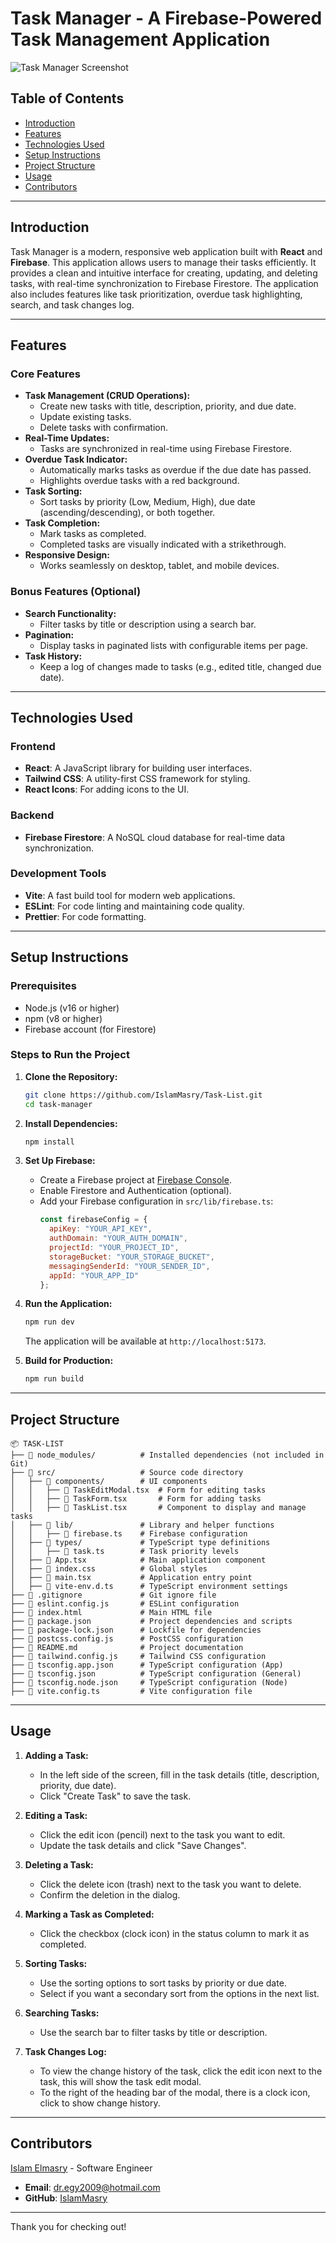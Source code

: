 # Task Manager - A Firebase-Powered Task Management Application

![Task Manager Screenshot](screenshot.png) <!-- Add a screenshot if available -->

## Table of Contents
- [Introduction](#introduction)
- [Features](#features)
- [Technologies Used](#technologies-used)
- [Setup Instructions](#setup-instructions)
- [Project Structure](#project-structure)
- [Usage](#usage)
- [Contributors](#contributing)


---

## Introduction

Task Manager is a modern, responsive web application built with **React** and **Firebase**. This application allows users to manage their tasks efficiently. It provides a clean and intuitive interface for creating, updating, and deleting tasks, with real-time synchronization to Firebase Firestore. The application also includes features like task prioritization, overdue task highlighting, search, and task changes log.

---

## Features

### Core Features
- **Task Management (CRUD Operations):**
  - Create new tasks with title, description, priority, and due date.
  - Update existing tasks.
  - Delete tasks with confirmation.
- **Real-Time Updates:**
  - Tasks are synchronized in real-time using Firebase Firestore.
- **Overdue Task Indicator:**
  - Automatically marks tasks as overdue if the due date has passed.
  - Highlights overdue tasks with a red background.
- **Task Sorting:**
  - Sort tasks by priority (Low, Medium, High), due date (ascending/descending), or both together.
- **Task Completion:**
  - Mark tasks as completed.
  - Completed tasks are visually indicated with a strikethrough.
- **Responsive Design:**
  - Works seamlessly on desktop, tablet, and mobile devices.

### Bonus Features (Optional)
- **Search Functionality:**
  - Filter tasks by title or description using a search bar.
- **Pagination:**
  - Display tasks in paginated lists with configurable items per page.
- **Task History:**
  - Keep a log of changes made to tasks (e.g., edited title, changed due date).

---

## Technologies Used

### Frontend
- **React**: A JavaScript library for building user interfaces.
- **Tailwind CSS**: A utility-first CSS framework for styling.
- **React Icons**: For adding icons to the UI.

### Backend
- **Firebase Firestore**: A NoSQL cloud database for real-time data synchronization.


### Development Tools
- **Vite**: A fast build tool for modern web applications.
- **ESLint**: For code linting and maintaining code quality.
- **Prettier**: For code formatting.

---

## Setup Instructions

### Prerequisites
- Node.js (v16 or higher)
- npm (v8 or higher)
- Firebase account (for Firestore)

### Steps to Run the Project

1. **Clone the Repository:**
   ```bash
   git clone https://github.com/IslamMasry/Task-List.git
   cd task-manager
   ```

2. **Install Dependencies:**
   ```bash
   npm install
   ```

3. **Set Up Firebase:**
   - Create a Firebase project at [Firebase Console](https://console.firebase.google.com/).
   - Enable Firestore and Authentication (optional).
   - Add your Firebase configuration in `src/lib/firebase.ts`:
     ```javascript
     const firebaseConfig = {
       apiKey: "YOUR_API_KEY",
       authDomain: "YOUR_AUTH_DOMAIN",
       projectId: "YOUR_PROJECT_ID",
       storageBucket: "YOUR_STORAGE_BUCKET",
       messagingSenderId: "YOUR_SENDER_ID",
       appId: "YOUR_APP_ID"
     };
     ```

4. **Run the Application:**
   ```bash
   npm run dev
   ```
   The application will be available at `http://localhost:5173`.

5. **Build for Production:**
   ```bash
   npm run build
   ```

---

## Project Structure

```
📦 TASK-LIST
├── 📂 node_modules/          # Installed dependencies (not included in Git)
├── 📂 src/                   # Source code directory
│   ├── 📂 components/        # UI components
│   │   ├── 📄 TaskEditModal.tsx  # Form for editing tasks
│   │   ├── 📄 TaskForm.tsx       # Form for adding tasks
│   │   ├── 📄 TaskList.tsx       # Component to display and manage tasks
│   ├── 📂 lib/               # Library and helper functions
│   │   ├── 📄 firebase.ts    # Firebase configuration
│   ├── 📂 types/             # TypeScript type definitions
│   │   ├── 📄 task.ts        # Task priority levels
│   ├── 📄 App.tsx            # Main application component
│   ├── 📄 index.css          # Global styles
│   ├── 📄 main.tsx           # Application entry point
│   ├── 📄 vite-env.d.ts      # TypeScript environment settings
├── 📄 .gitignore             # Git ignore file
├── 📄 eslint.config.js       # ESLint configuration
├── 📄 index.html             # Main HTML file
├── 📄 package.json           # Project dependencies and scripts
├── 📄 package-lock.json      # Lockfile for dependencies
├── 📄 postcss.config.js      # PostCSS configuration
├── 📄 README.md              # Project documentation
├── 📄 tailwind.config.js     # Tailwind CSS configuration
├── 📄 tsconfig.app.json      # TypeScript configuration (App)
├── 📄 tsconfig.json          # TypeScript configuration (General)
├── 📄 tsconfig.node.json     # TypeScript configuration (Node)
├── 📄 vite.config.ts         # Vite configuration file

```

---

## Usage

1. **Adding a Task:**
   - In the left side of the screen, fill in the task details (title, description, priority, due date).
   - Click "Create Task" to save the task.

2. **Editing a Task:**
   - Click the edit icon (pencil) next to the task you want to edit.
   - Update the task details and click "Save Changes".

3. **Deleting a Task:**
   - Click the delete icon (trash) next to the task you want to delete.
   - Confirm the deletion in the dialog.

4. **Marking a Task as Completed:**
   - Click the checkbox (clock icon) in the status column to mark it as completed.

5. **Sorting Tasks:**
   - Use the sorting options to sort tasks by priority or due date.
   - Select if you want a secondary sort from the options in the next list.

6. **Searching Tasks:**
   - Use the search bar to filter tasks by title or description.

7. **Task Changes Log:**
   - To view the change history of the task, click the edit icon next to the task, this will show the task edit modal.
   - To the right of the heading bar of the modal, there is a clock icon, click to show change history.
   
---

## Contributors

[Islam Elmasry](#Islam-Elmasry) - Software Engineer

- **Email**: dr.egy2009@hotmail.com
- **GitHub**: [IslamMasry](https://github.com/IslamMasry)

---

Thank you for checking out!